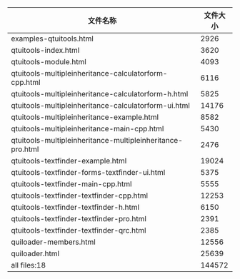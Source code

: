 文件名称 | 文件大小
---|---
examples-qtuitools.html|2926
qtuitools-index.html|3620
qtuitools-module.html|4093
qtuitools-multipleinheritance-calculatorform-cpp.html|6116
qtuitools-multipleinheritance-calculatorform-h.html|5825
qtuitools-multipleinheritance-calculatorform-ui.html|14176
qtuitools-multipleinheritance-example.html|8582
qtuitools-multipleinheritance-main-cpp.html|5430
qtuitools-multipleinheritance-multipleinheritance-pro.html|2476
qtuitools-textfinder-example.html|19024
qtuitools-textfinder-forms-textfinder-ui.html|5375
qtuitools-textfinder-main-cpp.html|5555
qtuitools-textfinder-textfinder-cpp.html|12253
qtuitools-textfinder-textfinder-h.html|6150
qtuitools-textfinder-textfinder-pro.html|2391
qtuitools-textfinder-textfinder-qrc.html|2385
quiloader-members.html|12556
quiloader.html|25639
all files:18|144572
